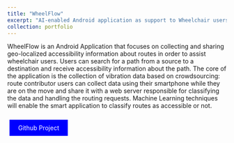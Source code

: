 ```yaml
---
title: "WheelFlow"
excerpt: "AI-enabled Android application as support to Wheelchair users to get accessibility information."
collection: portfolio
---
```


WheelFlow is an Android Application that focuses on collecting and sharing geo-localized accessibility information about routes in order to assist wheelchair users. Users can search for a path from a source to a destination and receive accessibility information about the path. 
The core of the application is the collection of vibration data based on crowdsourcing: route contributor users can collect data using their smartphone while they are on the move and share it with a web server responsible for classifying the data and handling the routing requests.
Machine Learning techniques will enable the smart application to classify routes as accessible or not.

<a href="https://github.com/terranovafr/WheelFlow" style="background-color: blue; color: white; padding: 10px 20px; text-align: center; text-decoration: none; display: inline-block; margin: 10px 5px; cursor: pointer;">Github Project</a>
